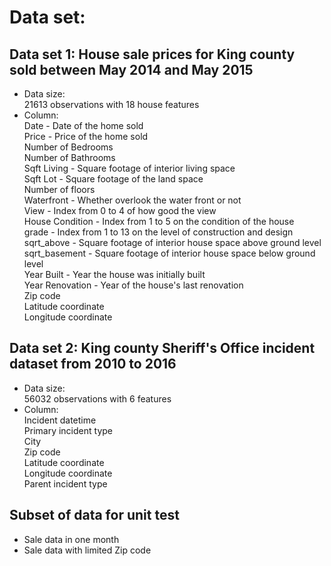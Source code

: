 
# Data set:

## Data set 1: House sale prices for King county sold between May 2014 and May 2015
* Data size:  
21613 observations with 18 house features
* Column:  
Date - Date of the home sold  
Price - Price of the home sold  
Number of Bedrooms  
Number of Bathrooms  
Sqft Living - Square footage of interior living space  
Sqft Lot - Square footage of the land space  
Number of floors  
Waterfront - Whether overlook the water front or not  
View - Index from 0 to 4 of how good the view  
House Condition - Index from 1 to 5 on the condition of the house  
grade - Index from 1 to 13 on the level of construction and design  
sqrt_above - Square footage of interior house space above ground level  
sqrt_basement - Square footage of interior house space below ground level  
Year Built - Year the house was initially built  
Year Renovation - Year of the house's last renovation  
Zip code  
Latitude coordinate  
Longitude coordinate

## Data set 2: King county Sheriff's Office incident dataset from 2010 to 2016
* Data size:  
56032 observations with 6 features 
* Column:  
Incident datetime  
Primary incident type  
City  
Zip code  
Latitude coordinate  
Longitude coordinate  
Parent incident type 

## Subset of data for unit test
* Sale data in one month
* Sale data with limited Zip code

